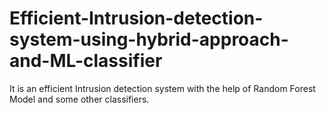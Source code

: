 # Efficient-Intrusion-detection-system-using-hybrid-approach-and-ML-classifier
It is an efficient Intrusion detection system with the help of Random Forest Model and some other classifiers.
